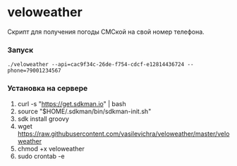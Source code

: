 # veloweather
Скрипт для получения погоды СМСкой на свой номер телефона.

### Запуск
`./veloweather --api=cac9f34c-26de-f754-cdcf-e12814436724 --phone=79001234567`

### Установка на сервере
1. curl -s "https://get.sdkman.io" | bash
2. source "$HOME/.sdkman/bin/sdkman-init.sh"
3. sdk install groovy
4. wget https://raw.githubusercontent.com/vasilevichra/veloweather/master/veloweather
5. chmod +x veloweather
6. sudo crontab -e
